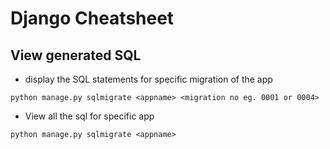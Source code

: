 # Django Cheatsheet

## View generated SQL
- display the SQL statements for specific migration of the app
```
python manage.py sqlmigrate <appname> <migration no eg. 0001 or 0004>
```
- View all the sql for specific app
```
python manage.py sqlmigrate <appname>
```
